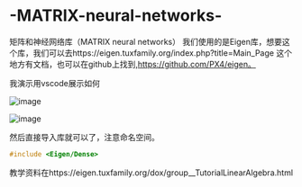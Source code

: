 # -MATRIX-neural-networks-
矩阵和神经网络库（MATRIX  neural networks）
我们使用的是Eigen库，想要这个库，我们可以去https://eigen.tuxfamily.org/index.php?title=Main_Page
这个地方有文档，也可以在github上找到,https://github.com/PX4/eigen。

我演示用vscode展示如何

![image](https://github.com/user-attachments/assets/262c246a-0764-436c-8de1-5a063205d89f)

![image](https://github.com/user-attachments/assets/3ddcb833-ce35-4177-bda6-b700de8234de)

然后直接导入库就可以了，注意命名空间。
``` cpp
#include <Eigen/Dense>
```

教学资料在https://eigen.tuxfamily.org/dox/group__TutorialLinearAlgebra.html


